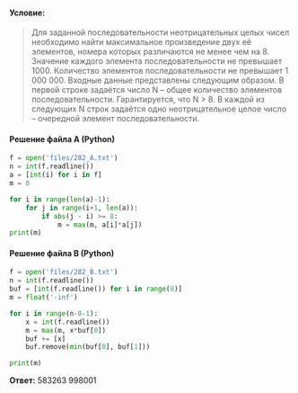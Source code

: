 #### Условие:
> Для заданной последовательности неотрицательных целых чисел необходимо найти максимальное произведение двух её элементов, номера которых различаются не менее чем на 8. Значение каждого элемента последовательности не превышает 1000. Количество элементов последовательности не превышает 1 000 000.
> Входные данные представлены следующим образом. В первой строке задаётся число N – общее количество элементов последовательности. Гарантируется, что N > 8. В каждой из следующих N строк задаётся одно неотрицательное целое число – очередной элемент последовательности.

#### Решение файла A (Python)
```python
f = open('files/282_A.txt')
n = int(f.readline())
a = [int(i) for i in f]
m = 0

for i in range(len(a)-1):
    for j in range(i+1, len(a)):
        if abs(j - i) >= 8:
            m = max(m, a[i]*a[j])
print(m)
```

#### Решение файла B (Python)
```python
f = open('files/282_B.txt')
n = int(f.readline())
buf = [int(f.readline()) for i in range(8)]
m = float('-inf')

for i in range(n-8-1):
    x = int(f.readline())
    m = max(m, x*buf[0])
    buf += [x]
    buf.remove(min(buf[0], buf[1]))

print(m)
```

**Ответ:** 583263 998001
